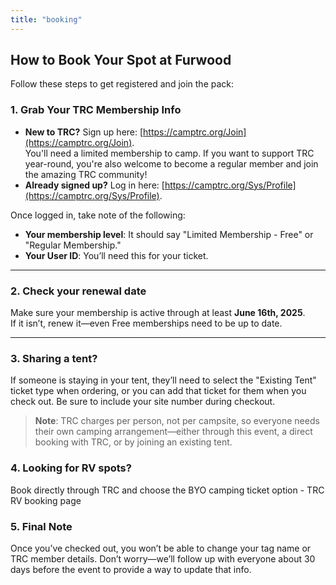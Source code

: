 ```yaml
---
title: "booking"
---
```


## How to Book Your Spot at Furwood

Follow these steps to get registered and join the pack:

### 1. Grab Your TRC Membership Info
- **New to TRC?** Sign up here: [https://camptrc.org/Join](https://camptrc.org/Join).  
  You'll need a limited membership to camp. If you want to support TRC year-round, you're also welcome to become a regular member and join the amazing TRC community!
- **Already signed up?** Log in here: [https://camptrc.org/Sys/Profile](https://camptrc.org/Sys/Profile).

Once logged in, take note of the following:
- **Your membership level**: It should say "Limited Membership - Free" or "Regular Membership."
- **Your User ID**: You’ll need this for your ticket.

---

### 2. Check your renewal date
Make sure your membership is active through at least **June 16th, 2025**.  
If it isn’t, renew it—even Free memberships need to be up to date.

---

### 3. Sharing a tent?
If someone is staying in your tent, they’ll need to select the "Existing Tent" ticket type when ordering, or you can add that ticket for them when you check out. Be sure to include your site number during checkout.

> **Note**: TRC charges per person, not per campsite, so everyone needs their own camping arrangement—either through this event, a direct booking with TRC, or by joining an existing tent.

### 4. Looking for RV spots?
Book directly through TRC and choose the BYO camping ticket option - TRC RV booking page


### 5. Final Note
Once you’ve checked out, you won’t be able to change your tag name or TRC member details. Don’t worry—we’ll follow up with everyone about 30 days before the event to provide a way to update that info.
